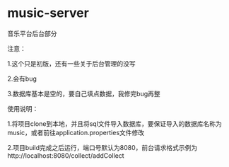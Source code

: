 # music-server

音乐平台后台部分

注意：

1.这个只是初版，还有一些关于后台管理的没写

2.会有bug

3.数据库基本是空的，要自己填点数据，我修完bug再整

使用说明：

1.将项目clone到本地，并且将sql文件导入数据库，要保证导入的数据库名称为music，或者前往application.properties文件修改

2.项目build完成之后运行，端口号默认为8080，前台请求格式示例为http://localhost:8080/collect/addCollect


